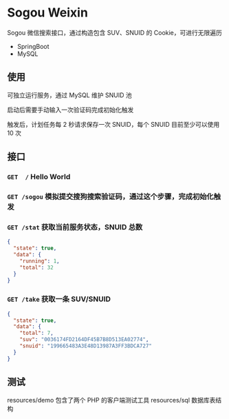# Sogou Weixin

Sogou 微信搜索接口，通过构造包含 SUV、SNUID 的 Cookie，可进行无限遍历

* SpringBoot
* MySQL

## 使用

可独立运行服务，通过 MySQL 维护 SNUID 池

启动后需要手动输入一次验证码完成初始化触发

触发后，计划任务每 2 秒请求保存一次 SNUID，每个 SNUID 目前至少可以使用 10 次

## 接口

### `GET  /`  Hello World

### `GET /sogou` 模拟提交搜狗搜索验证码，通过这个步骤，完成初始化触发

### `GET /stat`  获取当前服务状态，SNUID 总数

```json
{
  "state": true,
  "data": {
    "running": 1,
    "total": 32
  }
}
```

### `GET /take`  获取一条 SUV/SNUID 

```json
{
  "state": true,
  "data": {
    "total": 7,
    "suv": "0036174FD2164DF45B7B8D513EA02774",
    "snuid": "199665483A3E48D13987A3FF3BDCA727"
  }
}
```


## 测试

resources/demo 包含了两个 PHP 的客户端测试工具
resources/sql  数据库表结构
